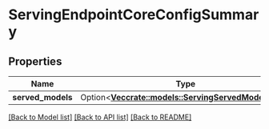 # ServingEndpointCoreConfigSummary

## Properties

Name | Type | Description | Notes
------------ | ------------- | ------------- | -------------
**served_models** | Option<[**Vec<crate::models::ServingServedModelSpec>**](ServingServedModelSpec.md)> |  | [optional]

[[Back to Model list]](../README.md#documentation-for-models) [[Back to API list]](../README.md#documentation-for-api-endpoints) [[Back to README]](../README.md)


